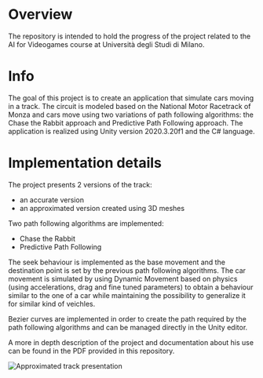 # Overview

The repository is intended to hold the progress of the project related to the AI for Videogames course at Università degli Studi di Milano.

# Info

The goal of this project is to create an application that simulate cars moving in a
track. The circuit is modeled based on the National Motor Racetrack of Monza
and cars move using two variations of path following algorithms: the Chase the
Rabbit approach and Predictive Path Following approach. The application is
realized using Unity version 2020.3.20f1 and the C# language.

# Implementation details 

The project presents 2 versions of the track:
- an accurate version
- an approximated version created using 3D meshes

Two path following algorithms are implemented:
- Chase the Rabbit
- Predictive Path Following 

The seek behaviour is implemented as the base movement and the destination point is set by the previous path following algorithms. The car movement is simulated by using Dynamic Movement based on physics (using accelerations, drag and fine tuned parameters) to obtain a behaviour similar to the one of a car while maintaining the possibility to generalize it for similar kind of veichles.

Bezier curves are implemented in order to create the path required by the path following algorithms and can be managed directly in the Unity editor.   

A more in depth description of the project and documentation about his use can be found in the PDF provided in this repository.

![Approximated track presentation](Examples/Approximated_track_demo.gif)




